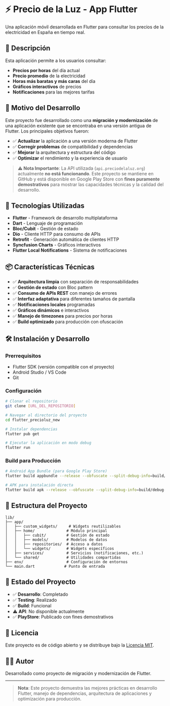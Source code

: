 # ⚡ Precio de la Luz - App Flutter

Una aplicación móvil desarrollada en Flutter para consultar los precios de la electricidad en España en tiempo real.

## 📱 Descripción

Esta aplicación permite a los usuarios consultar:
- **Precios por horas** del día actual
- **Precio promedio** de la electricidad
- **Horas más baratas y más caras** del día
- **Gráficos interactivos** de precios
- **Notificaciones** para las mejores tarifas

## 🎯 Motivo del Desarrollo

Este proyecto fue desarrollado como una **migración y modernización** de una aplicación existente que se encontraba en una versión antigua de Flutter. Los principales objetivos fueron:

- ✅ **Actualizar** la aplicación a una versión moderna de Flutter
- ✅ **Corregir problemas** de compatibilidad y dependencias
- ✅ **Mejorar** la arquitectura y estructura del código
- ✅ **Optimizar** el rendimiento y la experiencia de usuario

> **⚠️ Nota Importante**: La API utilizada (`api.preciodelaluz.org`) actualmente **no está funcionando**. Este proyecto se mantiene en GitHub y está disponible en Google Play Store con **fines puramente demostrativos** para mostrar las capacidades técnicas y la calidad del desarrollo.

## 🚀 Tecnologías Utilizadas

- **Flutter** - Framework de desarrollo multiplataforma
- **Dart** - Lenguaje de programación
- **Bloc/Cubit** - Gestión de estado
- **Dio** - Cliente HTTP para consumo de APIs
- **Retrofit** - Generación automática de clientes HTTP
- **Syncfusion Charts** - Gráficos interactivos
- **Flutter Local Notifications** - Sistema de notificaciones

## 📦 Características Técnicas

- ✅ **Arquitectura limpia** con separación de responsabilidades
- ✅ **Gestión de estado** con Bloc pattern
- ✅ **Consumo de APIs REST** con manejo de errores
- ✅ **Interfaz adaptativa** para diferentes tamaños de pantalla
- ✅ **Notificaciones locales** programadas
- ✅ **Gráficos dinámicos** e interactivos
- ✅ **Manejo de timezones** para precios por horas
- ✅ **Build optimizado** para producción con ofuscación

## 🛠️ Instalación y Desarrollo

### Prerrequisitos
- Flutter SDK (versión compatible con el proyecto)
- Android Studio / VS Code
- Git

### Configuración
```bash
# Clonar el repositorio
git clone [URL_DEL_REPOSITORIO]

# Navegar al directorio del proyecto
cd flutter_precioluz_new

# Instalar dependencias
flutter pub get

# Ejecutar la aplicación en modo debug
flutter run
```

### Build para Producción
```bash
# Android App Bundle (para Google Play Store)
flutter build appbundle --release --obfuscate --split-debug-info=build/debug-info

# APK para instalación directa
flutter build apk --release --obfuscate --split-debug-info=build/debug-info
```

## 📁 Estructura del Proyecto

```
lib/
├── app/
│   ├── custom_widgets/     # Widgets reutilizables
│   ├── home/              # Módulo principal
│   │   ├── cubit/         # Gestión de estado
│   │   ├── models/        # Modelos de datos
│   │   ├── repositories/  # Acceso a datos
│   │   └── widgets/       # Widgets específicos
│   ├── services/          # Servicios (notificaciones, etc.)
│   └── shared/            # Utilidades compartidas
├── env/                   # Configuración de entornos
└── main.dart             # Punto de entrada
```

## 🔄 Estado del Proyecto

- ✅ **Desarrollo**: Completado
- ✅ **Testing**: Realizado
- ✅ **Build**: Funcional
- ⚠️ **API**: No disponible actualmente
- ✅ **PlayStore**: Publicado con fines demostrativos

## 📄 Licencia

Este proyecto es de código abierto y se distribuye bajo la [Licencia MIT](LICENSE).

## 👨‍💻 Autor

Desarrollado como proyecto de migración y modernización de Flutter.

---

> **Nota**: Este proyecto demuestra las mejores prácticas en desarrollo Flutter, manejo de dependencias, arquitectura de aplicaciones y optimización para producción.
